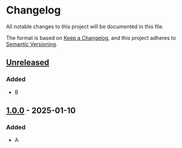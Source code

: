 # Changelog

All notable changes to this project will be documented in this file.

The format is based on [Keep a Changelog](https://keepachangelog.com/en/1.0.0/),
and this project adheres to [Semantic Versioning](https://semver.org/spec/v2.0.0.html).

## [Unreleased]

### Added

- B

## [1.0.0] - 2025-01-10

### Added

- A

[Unreleased]: https://github.com/chtsai0105/git_practice/compare/v1.0.0...HEAD

[1.0.0]: https://github.com/chtsai0105/git_practice/releases/tag/v1.0.0
